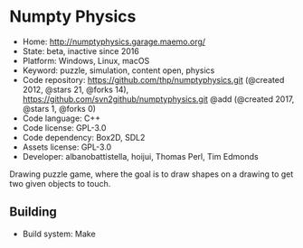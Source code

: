 # Numpty Physics

- Home: http://numptyphysics.garage.maemo.org/
- State: beta, inactive since 2016
- Platform: Windows, Linux, macOS
- Keyword: puzzle, simulation, content open, physics
- Code repository: https://github.com/thp/numptyphysics.git (@created 2012, @stars 21, @forks 14), https://github.com/svn2github/numptyphysics.git @add (@created 2017, @stars 1, @forks 0)
- Code language: C++
- Code license: GPL-3.0
- Code dependency: Box2D, SDL2
- Assets license: GPL-3.0
- Developer: albanobattistella, hoijui, Thomas Perl, Tim Edmonds

Drawing puzzle game, where the goal is to draw shapes on a drawing to get two given objects to touch.

## Building

- Build system: Make
